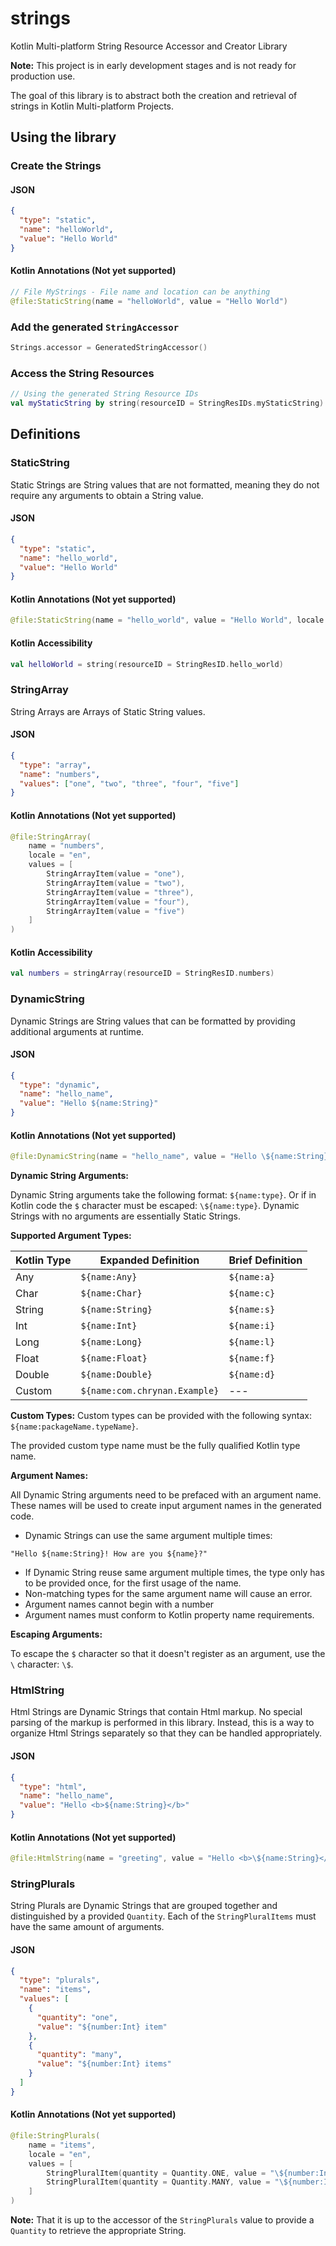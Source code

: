 # strings
Kotlin Multi-platform String Resource Accessor and Creator Library

**Note:** This project is in early development stages and is not ready for production use.

The goal of this library is to abstract both the creation and retrieval of strings in Kotlin Multi-platform Projects.

## Using the library

### Create the Strings

#### JSON
```json
{
  "type": "static",
  "name": "helloWorld",
  "value": "Hello World"
}
```

#### Kotlin Annotations (Not yet supported)
```kotlin
// File MyStrings - File name and location can be anything
@file:StaticString(name = "helloWorld", value = "Hello World")
```

### Add the generated `StringAccessor`

```kotlin
Strings.accessor = GeneratedStringAccessor()
```

### Access the String Resources

```kotlin
// Using the generated String Resource IDs
val myStaticString by string(resourceID = StringResIDs.myStaticString)
```

## Definitions

### StaticString
Static Strings are String values that are not formatted, meaning they do not require any arguments to obtain a String value.

#### JSON
```json
{
  "type": "static",
  "name": "hello_world",
  "value": "Hello World"
}
```

#### Kotlin Annotations (Not yet supported)
```kotlin
@file:StaticString(name = "hello_world", value = "Hello World", locale = "en")
```

#### Kotlin Accessibility
```kotlin
val helloWorld = string(resourceID = StringResID.hello_world)
```

### StringArray
String Arrays are Arrays of Static String values.

#### JSON
```json
{
  "type": "array",
  "name": "numbers",
  "values": ["one", "two", "three", "four", "five"]
}
```

#### Kotlin Annotations (Not yet supported)
```kotlin
@file:StringArray(
    name = "numbers",
    locale = "en",
    values = [
        StringArrayItem(value = "one"),
        StringArrayItem(value = "two"),
        StringArrayItem(value = "three"),
        StringArrayItem(value = "four"),
        StringArrayItem(value = "five")
    ]
)
```

#### Kotlin Accessibility
```kotlin
val numbers = stringArray(resourceID = StringResID.numbers)
```

### DynamicString
Dynamic Strings are String values that can be formatted by providing additional arguments at runtime. 

#### JSON
```json
{
  "type": "dynamic",
  "name": "hello_name",
  "value": "Hello ${name:String}"
}
```

#### Kotlin Annotations (Not yet supported)
```kotlin
@file:DynamicString(name = "hello_name", value = "Hello \${name:String}", locale = "en")
```

**Dynamic String Arguments:**

Dynamic String arguments take the following format: `${name:type}`. Or if in Kotlin code the `$` character must be escaped: `\${name:type}`. Dynamic Strings with no arguments are essentially Static Strings.

**Supported Argument Types:**

| Kotlin Type | Expanded Definition | Brief Definition |
| --- | --- | --- |
| Any | `${name:Any}` | `${name:a}` |
| Char | `${name:Char}` | `${name:c}` |
| String | `${name:String}` | `${name:s}` |
| Int | `${name:Int}` | `${name:i}` |
| Long | `${name:Long}` | `${name:l}` |
| Float | `${name:Float}` | `${name:f}` |
| Double | `${name:Double}` | `${name:d}` |
| Custom | `${name:com.chrynan.Example}` | --- |

**Custom Types:**
Custom types can be provided with the following syntax: `${name:packageName.typeName}`.

The provided custom type name must be the fully qualified Kotlin type name.

**Argument Names:**

All Dynamic String arguments need to be prefaced with an argument name. These names will be used to create input argument names in the generated code.

* Dynamic Strings can use the same argument multiple times:
```
"Hello ${name:String}! How are you ${name}?"
```
* If Dynamic String reuse same argument multiple times, the type only has to be provided once, for the first usage of the name.
* Non-matching types for the same argument name will cause an error.
* Argument names cannot begin with a number
* Argument names must conform to Kotlin property name requirements.

**Escaping Arguments:**

To escape the `$` character so that it doesn't register as an argument, use the `\` character: `\$`.

### HtmlString
Html Strings are Dynamic Strings that contain Html markup. No special parsing of the markup is performed in this library. Instead, this is a way to organize Html Strings separately so that they can be handled appropriately.

#### JSON
```json
{
  "type": "html",
  "name": "hello_name",
  "value": "Hello <b>${name:String}</b>"
}
```

#### Kotlin Annotations (Not yet supported)
```kotlin
@file:HtmlString(name = "greeting", value = "Hello <b>\${name:String}</b>")
```

### StringPlurals
String Plurals are Dynamic Strings that are grouped together and distinguished by a provided `Quantity`. Each of the `StringPluralItems` must have the same amount of arguments.

#### JSON
```json
{
  "type": "plurals",
  "name": "items",
  "values": [
    {
      "quantity": "one",
      "value": "${number:Int} item"
    },
    {
      "quantity": "many",
      "value": "${number:Int} items"
    } 
  ]
}
```

#### Kotlin Annotations (Not yet supported)
```kotlin
@file:StringPlurals(
    name = "items",
    locale = "en",
    values = [
        StringPluralItem(quantity = Quantity.ONE, value = "\${number:Int} item"),
        StringPluralItem(quantity = Quantity.MANY, value = "\${number:Int} items")
    ]
)
```

**Note:** That it is up to the accessor of the `StringPlurals` value to provide a `Quantity` to retrieve the appropriate String.
